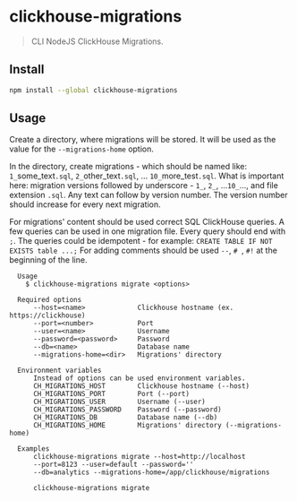 
# clickhouse-migrations

> CLI NodeJS ClickHouse Migrations.

## Install

```sh
npm install --global clickhouse-migrations
```

## Usage

Create a directory, where migrations will be stored. It will be used as the value for the `--migrations-home` option.

In the directory, create migrations - which should be named like: `1_`some_text`.sql`, `2_`other_text`.sql`, ... `10_`more_test`.sql`. What is important here: migration versions followed by underscore - `1_`, `2_`, ...`10_`..., and file extension `.sql`. Any text can follow by version number. The version number should increase for every next migration.

For migrations' content should be used correct SQL ClickHouse queries. A few queries can be used in one migration file. Every query should end with `;`. The queries could be idempotent - for example: `CREATE TABLE IF NOT EXISTS table ...;` For adding comments should be used `--`, `# `, `#!` at the beginning of the line.

```
  Usage
    $ clickhouse-migrations migrate <options>

  Required options
      --host=<name>             Clickhouse hostname (ex. https://clickhouse)
      --port=<number>           Port
      --user=<name>             Username
      --password=<password>     Password
      --db=<name>               Database name
      --migrations-home=<dir>   Migrations' directory

  Environment variables
      Instead of options can be used environment variables.
      CH_MIGRATIONS_HOST        Clickhouse hostname (--host)
      CH_MIGRATIONS_PORT        Port (--port)
      CH_MIGRATIONS_USER        Username (--user)
      CH_MIGRATIONS_PASSWORD    Password (--password)
      CH_MIGRATIONS_DB          Database name (--db)
      CH_MIGRATIONS_HOME        Migrations' directory (--migrations-home)

  Examples
      clickhouse-migrations migrate --host=http://localhost 
      --port=8123 --user=default --password='' 
      --db=analytics --migrations-home=/app/clickhouse/migrations

      clickhouse-migrations migrate 

